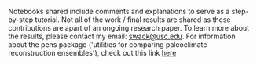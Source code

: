 Notebooks shared include comments and explanations to serve as a step-by-step tutorial. Not all of the work / final results are shared as these contributions are apart of an ongoing research paper. To learn more about the results, please contact my email: swack@usc.edu. For information about the pens package ('utilities for comparing paleoclimate reconstruction ensembles'), check out this link [here](https://fzhu2e.github.io/pens/)
